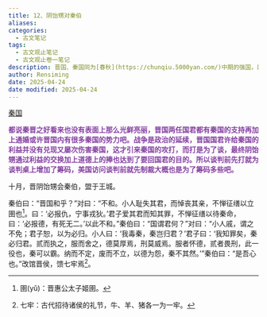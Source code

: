 ```yaml
---
title: 12、阴饴甥对秦伯
aliases: 
categories:
  - 古文笔记
tags:
  - 古文观止笔记
  - 古文观止卷一笔记
description: 晋国、秦国同为[春秋](https://chunqiu.5000yan.com/)中期的强国，两国因争霸中原而矛盾突出。公元前645年，晋国和秦国在韩原(今陕西韩城)交战，结果晋国战败，国君晋惠公也成了秦人的阶下囚。事后，秦穆公主张两国和解，晋国于是派阴饴甥去秦国讲和。此文写的正是阴饴甥出使秦国之事。
author: Rensiming
date: 2025-04-24
date modified: 2025-04-24
---
```


[秦国](../0.先秦诸国资料/秦国.md)

<span style="color: #843fa1;">**都说秦晋之好看来也没有表面上那么光鲜亮丽，晋国两任国君都有秦国的支持再加上通婚或许晋国内有很多秦国的势力吧。战争是政治的延续，晋国国君许给秦国的利益并没有兑现又屡次伤害秦国，这才引来秦国的攻打，而打是为了谈，最终阴饴甥通过利益的交换加上道德上的捧也达到了要回国君的目的。所以谈判前先打就为谈判桌上增加了筹码，美国访问谈判前就先制裁大概也是为了筹码多些吧。**</span>

十月，晋阴饴甥会秦伯，盟于王城。

秦伯曰：“晋国和乎？”对曰：“不和。小人耻失其君，而悼丧其亲，不惮征缮以立圉也[^1]。曰：‘必报仇，宁事戎狄。’君子爱其君而知其罪，不惮征缮以待秦命，曰：‘必报德，有死无二。’以此不和。”秦伯曰：“国谓君何？”对曰：“小人戚，谓之不免；君子恕，以为必归。小人曰：‘我毒秦，秦岂归君？’君子曰：‘我知罪矣，秦必归君。贰而执之，服而舍之，德莫厚焉，刑莫威焉。服者怀德，贰者畏刑，此一役也，秦可以霸。纳而不定，废而不立，以德为怨，秦不其然。’”秦伯曰：“是吾心也。”改馆晋侯，馈七牢焉[^2]。

[^1]:圉(yǔ)：晋惠公太子姬圉。

[^2]:七牢：古代招待诸侯的礼节，牛、羊、猪各一为一牢。
